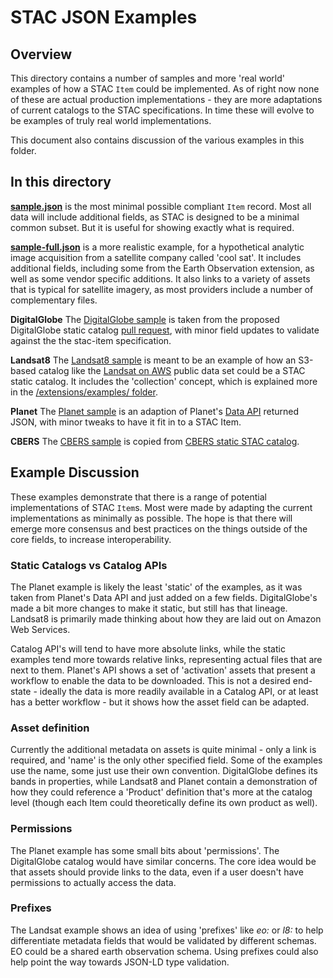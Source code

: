 # STAC JSON Examples

## Overview

This directory contains a number of samples and more 'real world' examples of how a STAC `Item` could be implemented. As of right
now none of these are actual production implementations - they are more adaptations of current catalogs to the STAC
specifications. In time these will evolve to be examples of truly real world implementations.

This document also contains discussion of the various examples in this folder.

## In this directory

**[sample.json](examples/sample.json)** is the most minimal possible compliant `Item` record. Most all data will
include additional fields, as STAC is designed to be a minimal common subset. But it is useful for showing exactly what is
required.

**[sample-full.json](examples/sample-full.json)** is a more realistic example, for a hypothetical analytic image 
acquisition from a satellite company called 'cool sat'. It includes additional fields, including some from the Earth 
Observation extension, as well as some vendor specific additions. It also links to a variety of assets that is typical for
satellite imagery, as most providers include a number of complementary files.

**DigitalGlobe** The [DigitalGlobe sample](digitalglobe-sample.json) is taken from the proposed DigitalGlobe static catalog
[pull request](https://github.com/radiantearth/stac-spec/pull/33), with minor field updates to validate against the the 
stac-item specification.

**Landsat8** The [Landsat8 sample](landsat8-sample.json) is meant to be an example of how an S3-based catalog like the 
[Landsat on AWS](https://landsatonaws.com/) public data set could be a STAC static catalog. It includes the 'collection'
concept, which is explained more in the [/extensions/examples/ folder](../extensions/examples/).

**Planet** The [Planet sample](planet-sample.json) is an adaption of Planet's [Data API](https://www.planet.com/docs/reference/data-api/) 
returned JSON, with minor tweaks to have it fit in to a STAC Item.

**CBERS** The [CBERS sample](CBERS_4_MUX_20170528_090_084_L2.json) is copied from [CBERS static STAC catalog](https://cbers-stac.s3.amazonaws.com/catalog.json).

## Example Discussion

These examples demonstrate that there is a range of potential implementations of STAC `Item`s. Most were made by adapting
the current implementations as minimally as possible. The hope is that there will emerge more consensus and best practices
on the things outside of the core fields, to increase interoperability. 

### Static Catalogs vs Catalog APIs

The Planet example is likely the least 'static' of the examples, as it was taken from Planet's Data API and just added on a
few fields. DigitalGlobe's made a bit more changes to make it static, but still has that lineage. Landsat8 is
primarily made thinking about how they are laid out on Amazon Web Services.

Catalog API's will tend to have more absolute links, while the static examples tend more towards relative links, representing
actual files that are next to them. Planet's API shows a set of 'activation' assets that present a workflow to enable the
data to be downloaded. This is not a desired end-state - ideally the data is more readily available in a Catalog API, or at least
has a better workflow - but it shows how the asset field can be adapted.

### Asset definition

Currently the additional metadata on assets is quite minimal - only a link is required, and 'name' is the only other specified
field. Some of the examples use the name, some just use their own convention. DigitalGlobe defines its bands in properties,
while Landsat8 and Planet contain a demonstration of how they could reference a 'Product' definition that's more at the catalog
level (though each Item could theoretically define its own product as well).

### Permissions

The Planet example has some small bits about 'permissions'. The DigitalGlobe catalog would have similar concerns. The core idea
would be that assets should provide links to the data, even if a user doesn't have permissions to actually access the data.

### Prefixes

The Landsat example shows an idea of using 'prefixes' like *eo:* or *l8:* to help differentiate metadata fields that
would be validated by different schemas. EO could be a shared earth observation schema. Using prefixes could also help point the 
way towards JSON-LD type validation.









